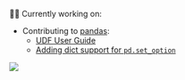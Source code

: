 👨‍💻 Currently working on:

- Contributing to [pandas](https://github.com/pandas-dev/pandas):
  - [UDF User Guide](https://github.com/pandas-dev/pandas/pull/61195)
  - [Adding dict support for `pd.set_option`](https://github.com/pandas-dev/pandas/pull/61151)
 
![](https://komarev.com/ghpvc/?username=arthurlw)


<!-- ## Hi there 👋

<!--
**arthurlw/arthurlw** is a ✨ _special_ ✨ repository because its `README.md` (this file) appears on your GitHub profile.

Here are some ideas to get you started:

- 🔭 I’m currently working on ...
- 🌱 I’m currently learning ...
- 👯 I’m looking to collaborate on ...
- 🤔 I’m looking for help with ...
- 💬 Ask me about ...
- 📫 How to reach me: ...
- 😄 Pronouns: ...
- ⚡ Fun fact: ...
-->
